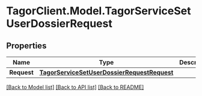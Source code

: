 # TagorClient.Model.TagorServiceSetUserDossierRequest

## Properties

Name | Type | Description | Notes
------------ | ------------- | ------------- | -------------
**Request** | [**TagorServiceSetUserDossierRequestRequest**](TagorServiceSetUserDossierRequestRequest.md) |  | [optional] 

[[Back to Model list]](../README.md#documentation-for-models) [[Back to API list]](../README.md#documentation-for-api-endpoints) [[Back to README]](../README.md)

